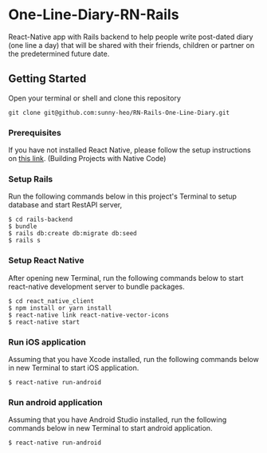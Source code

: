 # One-Line-Diary-RN-Rails

React-Native app with Rails backend to help people write post-dated diary (one line a day) that will be shared with their friends, children or partner on the predetermined future date.

## Getting Started

Open your terminal or shell and clone this repository

```
git clone git@github.com:sunny-heo/RN-Rails-One-Line-Diary.git
```

### Prerequisites

If you have not installed React Native, please follow the setup instructions on
[this link](https://facebook.github.io/react-native/docs/getting-started). (Building Projects with Native Code)

### Setup Rails

Run the following commands below in this project's Terminal to setup database and start RestAPI server,

```
$ cd rails-backend
$ bundle
$ rails db:create db:migrate db:seed
$ rails s
```

### Setup React Native

After opening new Terminal, run the following commands below to start react-native development server to bundle packages.

```
$ cd react_native_client
$ npm install or yarn install
$ react-native link react-native-vector-icons
$ react-native start
```

### Run iOS application

Assuming that you have Xcode installed, run the following commands below in new Terminal to start iOS application.

```
$ react-native run-android
```

### Run android application

Assuming that you have Android Studio installed, run the following commands below in new Terminal to start android application.

```
$ react-native run-android
```
